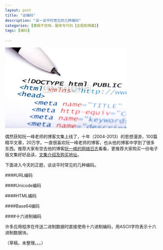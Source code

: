 ```yaml
---
layout: post
title: "谈编码"
description: "谈一谈平时常见的几种编码"
categories: [春眠不觉晓，醒来写代码【去粗取精篇】]
tags: [编码]

---
```


![image](/assets/images/2014-06-15-encode.jpg)

偶然获知阮一峰老师的博客文集上线了，十年（2004-2013）的思想漫游，100篇精华文章，20万字。一直很喜欢阮一峰老师的博客，也从他的博客中学到了很多东西。推荐大家有空去他的博客[阮一峰的网络日志](http://www.ruanyifeng.com)看看，更推荐大家购买一份电子版文集好好品读，[文集介绍及购买地址](http://www.ruanyifeng.com/blog/2014/05/my_blog_book.html)。

下面进入今天的正题，谈谈平时常见的几种编码。

####URL编码

####Unicode编码

####HTML编码

####Base64编码

####十六进制编码

许多应用程序在传送二进制数据时直接使用十六进制编码，用ASCII字符表示十六进制数据块。

（草稿，未整理。。。）